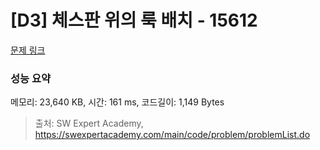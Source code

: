 # [D3] 체스판 위의 룩 배치 - 15612 

[문제 링크](https://swexpertacademy.com/main/code/problem/problemDetail.do?contestProbId=AYOBfxwaAXsDFATW) 

### 성능 요약

메모리: 23,640 KB, 시간: 161 ms, 코드길이: 1,149 Bytes



> 출처: SW Expert Academy, https://swexpertacademy.com/main/code/problem/problemList.do